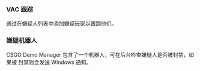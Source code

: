### VAC 跟踪

通过在嫌疑人列表中添加嫌疑玩家以跟踪他们。

### 嫌疑机器人

CSGO Demo Manager 包含了一个机器人，可在后台检查嫌疑人是否被封禁，如果被 封禁则会发送 Windows 通知。
